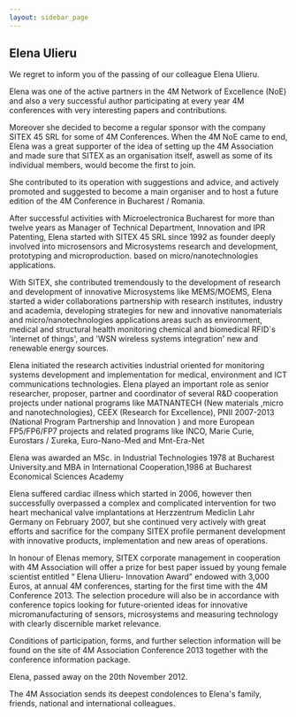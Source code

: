 ```yaml
---
layout: sidebar_page
---
```


## Elena Ulieru

We regret to inform you of the passing of our colleague  Elena Ulieru.
<!--break-->
Elena was one of the active partners in the 4M Network of Excellence (NoE) and also a very successful author participating at every year 4M conferences with very interesting papers and contributions. 

Moreover she decided to become a regular sponsor with the company SITEX 45 SRL for some of 4M Conferences. When the 4M NoE came to end, Elena was a great supporter of the idea of setting up the 4M Association and made sure that SITEX as an organisation itself, aswell as some of its individual  members, would become the first to join.

She contributed to its operation with suggestions and advice, and  actively promoted and suggested to become a main organiser and to host a future edition of the 4M Conference in Bucharest / Romania.

After successful activities with Microelectronica Bucharest for more than twelve years as Manager of Technical Department, Innovation and IPR Patenting, Elena started with SITEX 45 SRL since 1992 as founder deeply involved into microsensors and Microsystems research and development, prototyping and microproduction. based on micro/nanotechnologies applications.

With SITEX, she contributed tremendously to the development of research and development of innovative Microsystems like MEMS/MOEMS, Elena started a wider collaborations partnership with research institutes, industry and academia, developing strategies for new and innovative nanomaterials and micro/nanotechnologies applications areas such as environment, medical and structural health monitoring chemical and biomedical RFID`s 'internet of things', and 'WSN wireless systems integration' new and renewable energy sources.

Elena initiated the research activities industrial oriented for monitoring systems development and implementation for medical, environment and ICT communications technologies. Elena played an important role as senior researcher, proposer, partner and coordinator of several R&D cooperation projects under national programs like MATNANTECH (New materials ,micro and nanotechnologies), CEEX (Research for Excellence), PNII 2007-2013 (National Program  Partnership and Innovation ) and more European FP5/FP6/FP7 projects and related programs like INCO, Marie Curie, Eurostars / Σureka, Euro-Nano-Med and Mnt-Era-Net

Elena was awarded an MSc. in Industrial Technologies 1978 at Bucharest University.and MBA in International  Cooperation,1986 at Bucharest Economical Sciences Academy

Elena suffered cardiac illness which started in 2006, however then successfully overpassed a complex and complicated intervention for two heart mechanical valve implantations at Herzzentrum Mediclin Lahr Germany on February 2007, but she continued very actively with great efforts and sacrifice for the company SITEX profile permanent development with innovative products, implementation and new areas of operations.

In honour of Elenas memory, SITEX corporate management in cooperation with 4M Association will offer a prize for best paper issued by young female scientist entitled “ Elena Ulieru- Innovation Award" endowed with 3,000 Euros, at annual 4M conferences, starting for the first time with the 4M Conference 2013. The selection procedure will also be in accordance with conference topics looking for future-oriented ideas for innovative micromanufacturing of sensors, microsystems and measuring technology with clearly discernible market relevance. 

Conditions of participation, forms, and further selection information will be found on the site of 4M Association Conference 2013  together with the conference information package.
 
Elena, passed away on the 20th November 2012.

The 4M Association sends its deepest condolences to Elena's family, friends, national and international colleagues.